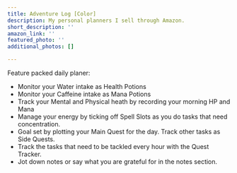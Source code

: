 ```yaml
---
title: Adventure Log [Color]
description: My personal planners I sell through Amazon.
short_description: ''
amazon_link: ''
featured_photo: ''
additional_photos: []

---
```

Feature packed daily planer:
* Monitor your Water intake as Health Potions
* Monitor your Caffeine intake as Mana Potions
* Track your Mental and Physical heath by recording your morning HP and Mana
* Manage your energy by ticking off Spell Slots as you do tasks that need concentration.
* Goal set by plotting your Main Quest for the day. Track other tasks as Side Quests.
* Track the tasks that need to be tackled every hour with the Quest Tracker.
* Jot down notes or say what you are grateful for in the notes section.